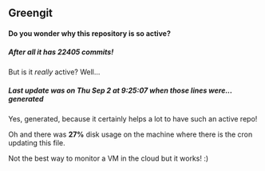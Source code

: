 ## Greengit

#### Do you wonder why this repository is so active?

##### After all it has 22405 commits!

But is it *really* active? Well...

##### Last update was on Thu Sep 2 at 9:25:07 when those lines were... generated

Yes, generated, because it certainly helps a lot to have such an active repo!

Oh and there was **27%** disk usage on the machine
where there is the cron updating this file.

Not the best way to monitor a VM in the cloud but it works! :)
